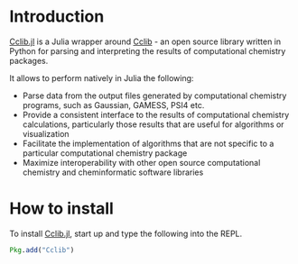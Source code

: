 # Introduction

[Cclib.jl](https://github.com/cclib/Cclib.jl) is a Julia wrapper around [Cclib](https://cclib.github.io/index.html) - an open source library written in Python for parsing and interpreting the results of computational chemistry packages.

It allows to perform natively in Julia the following:

- Parse data from the output files generated by computational chemistry programs, such as Gaussian, GAMESS, PSI4 etc.
- Provide a consistent interface to the results of computational chemistry calculations, particularly those results that are useful for algorithms or visualization
- Facilitate the implementation of algorithms that are not specific to a particular computational chemistry package
- Maximize interoperability with other open source computational chemistry and cheminformatic software libraries

# How to install
To install [Cclib.jl](https://github.com/cclib/Cclib.jl), start up and type the following into the REPL.
```julia
Pkg.add("Cclib")
```


